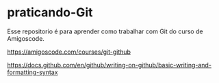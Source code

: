 # praticando-Git
Esse repositorio é para aprender como trabalhar com Git do curso de Amigoscode.

https://amigoscode.com/courses/git-github

https://docs.github.com/en/github/writing-on-github/basic-writing-and-formatting-syntax
